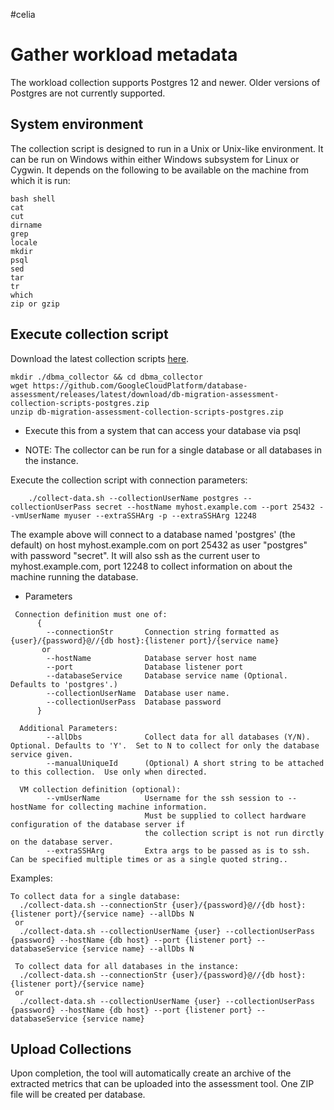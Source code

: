 

#celia
# Gather workload metadata

The workload collection supports Postgres 12 and newer. Older versions of Postgres are not currently supported.

## System environment

The collection script is designed to run in a Unix or Unix-like environment. It can be run on Windows within either Windows subsystem for Linux or Cygwin.
It depends on the following to be available on the machine from which it is run:

```shell
bash shell
cat
cut
dirname
grep
locale
mkdir
psql
sed
tar
tr
which
zip or gzip
```

## Execute collection script

Download the latest collection scripts [here](https://github.com/GoogleCloudPlatform/database-assessment/releases/latest/download/db-migration-assessment-collection-scripts-postgres.zip).

```shell
mkdir ./dbma_collector && cd dbma_collector
wget https://github.com/GoogleCloudPlatform/database-assessment/releases/latest/download/db-migration-assessment-collection-scripts-postgres.zip
unzip db-migration-assessment-collection-scripts-postgres.zip
```

- Execute this from a system that can access your database via psql

- NOTE: The collector can be run for a single database or all databases in the instance.

Execute the collection script with connection parameters:
```
    ./collect-data.sh --collectionUserName postgres --collectionUserPass secret --hostName myhost.example.com --port 25432 --vmUserName myuser --extraSSHArg -p --extraSSHArg 12248
```
The example above will connect to a database named 'postgres' (the default) on host myhost.example.com on port 25432 as user "postgres" with password "secret".  It will also ssh as the current user to myhost.example.com, port 12248 to collect information on about the machine running the database.
  - Parameters
```
 Connection definition must one of:
      {
        --connectionStr       Connection string formatted as {user}/{password}@//{db host}:{listener port}/{service name}
       or
        --hostName            Database server host name
        --port                Database listener port
        --databaseService     Database service name (Optional. Defaults to 'postgres'.)
        --collectionUserName  Database user name.
        --collectionUserPass  Database password
      }

  Additional Parameters:
        --allDbs              Collect data for all databases (Y/N).  Optional. Defaults to 'Y'.  Set to N to collect for only the database service given.
        --manualUniqueId      (Optional) A short string to be attached to this collection.  Use only when directed.

  VM collection definition (optional):
        --vmUserName          Username for the ssh session to --hostName for collecting machine information.
                              Must be supplied to collect hardware configuration of the database server if
                              the collection script is not run dirctly on the database server.
        --extraSSHArg         Extra args to be passed as is to ssh. Can be specified multiple times or as a single quoted string..

```


Examples:

```shell
To collect data for a single database:
  ./collect-data.sh --connectionStr {user}/{password}@//{db host}:{listener port}/{service name} --allDbs N
 or
  ./collect-data.sh --collectionUserName {user} --collectionUserPass {password} --hostName {db host} --port {listener port} --databaseService {service name} --allDbs N

 To collect data for all databases in the instance:
  ./collect-data.sh --connectionStr {user}/{password}@//{db host}:{listener port}/{service name}
 or
  ./collect-data.sh --collectionUserName {user} --collectionUserPass {password} --hostName {db host} --port {listener port} --databaseService {service name}
```

## Upload Collections

Upon completion, the tool will automatically create an archive of the extracted metrics that can be uploaded into the assessment tool.
One ZIP file will be created per database.
